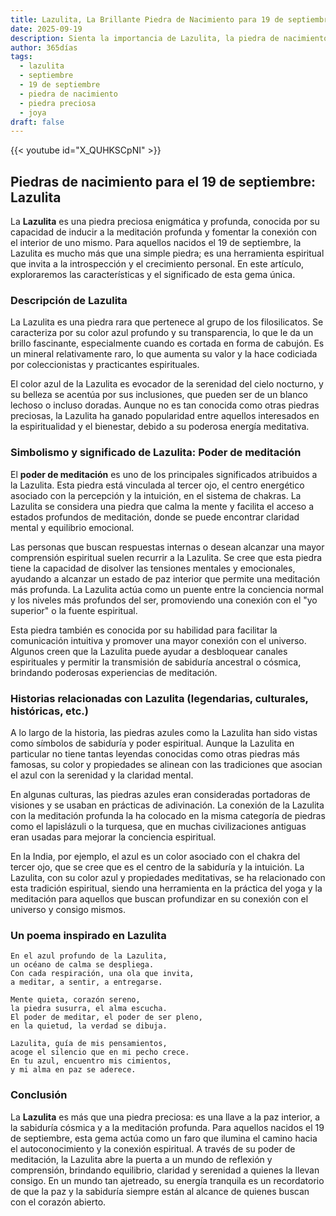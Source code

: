 ```yaml
---
title: Lazulita, La Brillante Piedra de Nacimiento para 19 de septiembre
date: 2025-09-19
description: Sienta la importancia de Lazulita, la piedra de nacimiento de 19 de septiembre que simboliza Poder de meditación. Deje que su belleza y significado iluminen su día.
author: 365días
tags:
  - lazulita
  - septiembre
  - 19 de septiembre
  - piedra de nacimiento
  - piedra preciosa
  - joya
draft: false
---
```


{{< youtube id="X_QUHKSCpNI" >}}

## Piedras de nacimiento para el 19 de septiembre: Lazulita

La **Lazulita** es una piedra preciosa enigmática y profunda, conocida por su capacidad de inducir a la meditación profunda y fomentar la conexión con el interior de uno mismo. Para aquellos nacidos el 19 de septiembre, la Lazulita es mucho más que una simple piedra; es una herramienta espiritual que invita a la introspección y el crecimiento personal. En este artículo, exploraremos las características y el significado de esta gema única.

### Descripción de Lazulita

La Lazulita es una piedra rara que pertenece al grupo de los filosilicatos. Se caracteriza por su color azul profundo y su transparencia, lo que le da un brillo fascinante, especialmente cuando es cortada en forma de cabujón. Es un mineral relativamente raro, lo que aumenta su valor y la hace codiciada por coleccionistas y practicantes espirituales.

El color azul de la Lazulita es evocador de la serenidad del cielo nocturno, y su belleza se acentúa por sus inclusiones, que pueden ser de un blanco lechoso o incluso doradas. Aunque no es tan conocida como otras piedras preciosas, la Lazulita ha ganado popularidad entre aquellos interesados en la espiritualidad y el bienestar, debido a su poderosa energía meditativa.

### Simbolismo y significado de Lazulita: Poder de meditación

El **poder de meditación** es uno de los principales significados atribuidos a la Lazulita. Esta piedra está vinculada al tercer ojo, el centro energético asociado con la percepción y la intuición, en el sistema de chakras. La Lazulita se considera una piedra que calma la mente y facilita el acceso a estados profundos de meditación, donde se puede encontrar claridad mental y equilibrio emocional.

Las personas que buscan respuestas internas o desean alcanzar una mayor comprensión espiritual suelen recurrir a la Lazulita. Se cree que esta piedra tiene la capacidad de disolver las tensiones mentales y emocionales, ayudando a alcanzar un estado de paz interior que permite una meditación más profunda. La Lazulita actúa como un puente entre la conciencia normal y los niveles más profundos del ser, promoviendo una conexión con el "yo superior" o la fuente espiritual.

Esta piedra también es conocida por su habilidad para facilitar la comunicación intuitiva y promover una mayor conexión con el universo. Algunos creen que la Lazulita puede ayudar a desbloquear canales espirituales y permitir la transmisión de sabiduría ancestral o cósmica, brindando poderosas experiencias de meditación.

### Historias relacionadas con Lazulita (legendarias, culturales, históricas, etc.)

A lo largo de la historia, las piedras azules como la Lazulita han sido vistas como símbolos de sabiduría y poder espiritual. Aunque la Lazulita en particular no tiene tantas leyendas conocidas como otras piedras más famosas, su color y propiedades se alinean con las tradiciones que asocian el azul con la serenidad y la claridad mental.

En algunas culturas, las piedras azules eran consideradas portadoras de visiones y se usaban en prácticas de adivinación. La conexión de la Lazulita con la meditación profunda la ha colocado en la misma categoría de piedras como el lapislázuli o la turquesa, que en muchas civilizaciones antiguas eran usadas para mejorar la conciencia espiritual.

En la India, por ejemplo, el azul es un color asociado con el chakra del tercer ojo, que se cree que es el centro de la sabiduría y la intuición. La Lazulita, con su color azul y propiedades meditativas, se ha relacionado con esta tradición espiritual, siendo una herramienta en la práctica del yoga y la meditación para aquellos que buscan profundizar en su conexión con el universo y consigo mismos.

### Un poema inspirado en Lazulita

	En el azul profundo de la Lazulita,  
	un océano de calma se despliega.  
	Con cada respiración, una ola que invita,  
	a meditar, a sentir, a entregarse.
	
	Mente quieta, corazón sereno,  
	la piedra susurra, el alma escucha.  
	El poder de meditar, el poder de ser pleno,  
	en la quietud, la verdad se dibuja.
	
	Lazulita, guía de mis pensamientos,  
	acoge el silencio que en mi pecho crece.  
	En tu azul, encuentro mis cimientos,  
	y mi alma en paz se aderece.

### Conclusión

La **Lazulita** es más que una piedra preciosa: es una llave a la paz interior, a la sabiduría cósmica y a la meditación profunda. Para aquellos nacidos el 19 de septiembre, esta gema actúa como un faro que ilumina el camino hacia el autoconocimiento y la conexión espiritual. A través de su poder de meditación, la Lazulita abre la puerta a un mundo de reflexión y comprensión, brindando equilibrio, claridad y serenidad a quienes la llevan consigo. En un mundo tan ajetreado, su energía tranquila es un recordatorio de que la paz y la sabiduría siempre están al alcance de quienes buscan con el corazón abierto.